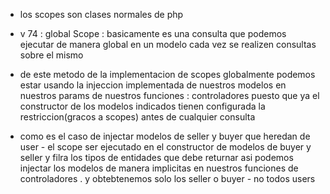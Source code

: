 * los scopes son clases normales de php
* v 74 : global Scope : basicamente es una consulta que podemos ejecutar de manera global en un modelo cada vez se realizen consultas sobre el mismo 
* de este metodo de la implementacion de scopes globalmente podemos estar usando la injeccion implementada de nuestros modelos en nuestros params de nuestros funciones : controladores 
  puesto que ya el constructor de los modelos indicados tienen configurada la restriccion(gracos a scopes) antes de cualquier consulta

* como es el caso de injectar modelos de seller y buyer que heredan de user - el scope ser ejecutado en el constructor de modelos de buyer y seller y filra los tipos de entidades que debe returnar
  asi podemos injectar los modelos de manera implicitas en nuestros funciones de controladores . y obtebtenemos solo los seller o buyer - no todos users
